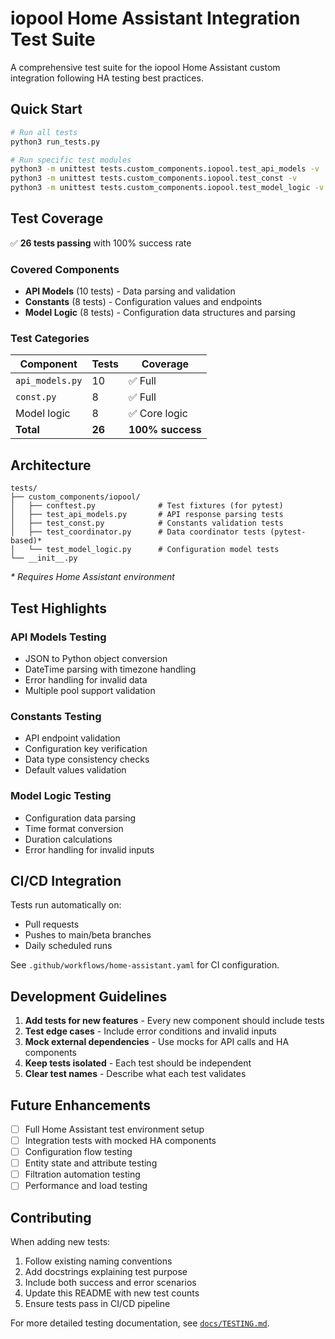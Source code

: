 # iopool Home Assistant Integration Test Suite

A comprehensive test suite for the iopool Home Assistant custom integration following HA testing best practices.

## Quick Start

```bash
# Run all tests
python3 run_tests.py

# Run specific test modules
python3 -m unittest tests.custom_components.iopool.test_api_models -v
python3 -m unittest tests.custom_components.iopool.test_const -v
python3 -m unittest tests.custom_components.iopool.test_model_logic -v
```

## Test Coverage

✅ **26 tests passing** with 100% success rate

### Covered Components

- **API Models** (10 tests) - Data parsing and validation
- **Constants** (8 tests) - Configuration values and endpoints  
- **Model Logic** (8 tests) - Configuration data structures and parsing

### Test Categories

| Component | Tests | Coverage |
|-----------|-------|----------|
| `api_models.py` | 10 | ✅ Full |
| `const.py` | 8 | ✅ Full |
| Model logic | 8 | ✅ Core logic |
| **Total** | **26** | **100% success** |

## Architecture

```
tests/
├── custom_components/iopool/
│   ├── conftest.py              # Test fixtures (for pytest)
│   ├── test_api_models.py       # API response parsing tests
│   ├── test_const.py            # Constants validation tests
│   ├── test_coordinator.py      # Data coordinator tests (pytest-based)*
│   └── test_model_logic.py      # Configuration model tests
└── __init__.py
```

*\* Requires Home Assistant environment*

## Test Highlights

### API Models Testing
- JSON to Python object conversion
- DateTime parsing with timezone handling
- Error handling for invalid data
- Multiple pool support validation

### Constants Testing  
- API endpoint validation
- Configuration key verification
- Data type consistency checks
- Default values validation

### Model Logic Testing
- Configuration data parsing
- Time format conversion
- Duration calculations
- Error handling for invalid inputs

## CI/CD Integration

Tests run automatically on:
- Pull requests
- Pushes to main/beta branches  
- Daily scheduled runs

See `.github/workflows/home-assistant.yaml` for CI configuration.

## Development Guidelines

1. **Add tests for new features** - Every new component should include tests
2. **Test edge cases** - Include error conditions and invalid inputs
3. **Mock external dependencies** - Use mocks for API calls and HA components
4. **Keep tests isolated** - Each test should be independent
5. **Clear test names** - Describe what each test validates

## Future Enhancements

- [ ] Full Home Assistant test environment setup
- [ ] Integration tests with mocked HA components
- [ ] Configuration flow testing
- [ ] Entity state and attribute testing
- [ ] Filtration automation testing
- [ ] Performance and load testing

## Contributing

When adding new tests:

1. Follow existing naming conventions
2. Add docstrings explaining test purpose
3. Include both success and error scenarios
4. Update this README with new test counts
5. Ensure tests pass in CI/CD pipeline

For more detailed testing documentation, see [`docs/TESTING.md`](docs/TESTING.md).